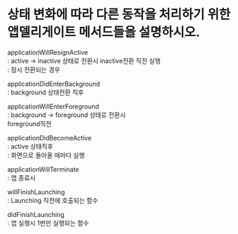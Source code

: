 # 상태 변화에 따라 다른 동작을 처리하기 위한 앱델리게이트 메서드들을 설명하시오.

applicationWillResignActive   
: active -> inactive 상태로 전환시 inactive전환 직전 실행   
: 잠시 전환되는 경우

applicationDidEnterBackground   
: background 상태전환 직후

applicationWillEnterForeground   
: background -> foreground 상태로 전환시    
foreground직전

applicationDidBecomeActive   
: active 상태직후   
: 화면으로 돌아올 때마다 실행

applicationWillTerminate     
: 앱 종료시   

willFinishLaunching   
: Launching 직전에 호출되는 함수

didFinishLaunching   
: 앱 실행시 1번만 실행되는 함수